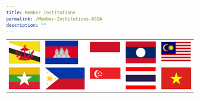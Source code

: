 ```yaml
---
title: Member Institutions
permalink: /Member-Institutions-ASSA
description: ""
---
```

| | | | | |
|---|---|---|---|---|
| ![Brunei](/images/Flags/brunei.jpg) | ![Cambodia](/images/Flags/cambodia.jpg) | ![Indonesia](/images/Flags/indonesia.jpg)| ![Lao PDR](/images/Flags/lao.jpg) | ![Malaysia](/images/Flags/malaysia.jpg) |
| ![Myanmar](/images/Flags/myanmar.jpg) | ![Philippines](/images/Flags/philippines.jpg) | ![Singapore](/images/Flags/singapore.jpg) | ![Thailand](/images/Flags/thailand.jpg) | ![Vietnam](/images/Flags/vietnam.jpg) |